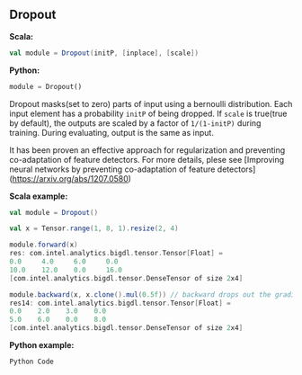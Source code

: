 ## Dropout ##

**Scala:**
```scala
val module = Dropout(initP, [inplace], [scale])
```
**Python:**
```python
module = Dropout()
```

Dropout masks(set to zero) parts of input using a bernoulli distribution.
Each input element has a probability `initP` of being dropped. If `scale` is
true(true by default), the outputs are scaled by a factor of `1/(1-initP)` during training.
During evaluating, output is the same as input.

It has been proven an effective approach for regularization and preventing
co-adaptation of feature detectors. For more details, plese see
[Improving neural networks by preventing co-adaptation of feature detectors]
(https://arxiv.org/abs/1207.0580)

**Scala example:**
```scala
val module = Dropout()

val x = Tensor.range(1, 8, 1).resize(2, 4)

module.forward(x)
res: com.intel.analytics.bigdl.tensor.Tensor[Float] =
0.0     4.0     6.0     0.0
10.0    12.0    0.0     16.0
[com.intel.analytics.bigdl.tensor.DenseTensor of size 2x4]

module.backward(x, x.clone().mul(0.5f)) // backward drops out the gradients at the same location.
res14: com.intel.analytics.bigdl.tensor.Tensor[Float] =
0.0    2.0    3.0    0.0
5.0    6.0    0.0    8.0
[com.intel.analytics.bigdl.tensor.DenseTensor of size 2x4]

```

**Python example:**
```python
Python Code
```
